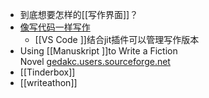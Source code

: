 - 到底想要怎样的[[写作界面]]？
- [像写代码一样写作](https://www.diigo.com/outliner/diigo_items/904019/12128769/545197854?key=34d57b46e1)
    - [[VS Code ]]结合jit插件可以管理写作版本
- Using [[Manuskript ]]to Write a Fiction Novel [gedakc.users.sourceforge.net](http://gedakc.users.sourceforge.net/display-doc.php?name=manuskript-novel-writing)
- [[Tinderbox]]
- [[writeathon]]
